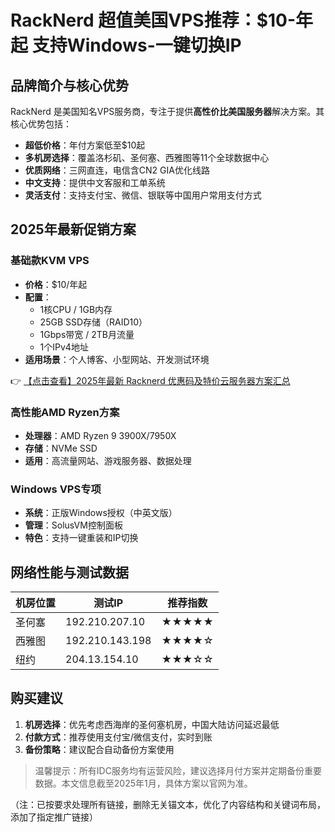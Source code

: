 # RackNerd 超值美国VPS推荐：$10-年起 支持Windows-一键切换IP

## 品牌简介与核心优势

RackNerd 是美国知名VPS服务商，专注于提供**高性价比美国服务器**解决方案。其核心优势包括：

- **超低价格**：年付方案低至$10起
- **多机房选择**：覆盖洛杉矶、圣何塞、西雅图等11个全球数据中心
- **优质网络**：三网直连，电信含CN2 GIA优化线路
- **中文支持**：提供中文客服和工单系统
- **灵活支付**：支持支付宝、微信、银联等中国用户常用支付方式

## 2025年最新促销方案

### 基础款KVM VPS
- **价格**：$10/年起
- **配置**：
  - 1核CPU / 1GB内存
  - 25GB SSD存储（RAID10）
  - 1Gbps带宽 / 2TB月流量
  - 1个IPv4地址
- **适用场景**：个人博客、小型网站、开发测试环境

👉 [【点击查看】2025年最新 Racknerd 优惠码及特价云服务器方案汇总](https://bit.ly/Rack_Nerd)

### 高性能AMD Ryzen方案
- **处理器**：AMD Ryzen 9 3900X/7950X
- **存储**：NVMe SSD
- **适用**：高流量网站、游戏服务器、数据处理

### Windows VPS专项
- **系统**：正版Windows授权（中英文版）
- **管理**：SolusVM控制面板
- **特色**：支持一键重装和IP切换

## 网络性能与测试数据
| 机房位置 | 测试IP | 推荐指数 |
|---------|--------|---------|
| 圣何塞 | 192.210.207.10 | ★★★★★ |
| 西雅图 | 192.210.143.198 | ★★★★☆ |
| 纽约 | 204.13.154.10 | ★★★☆☆ |

## 购买建议
1. **机房选择**：优先考虑西海岸的圣何塞机房，中国大陆访问延迟最低
2. **付款方式**：推荐使用支付宝/微信支付，实时到账
3. **备份策略**：建议配合自动备份方案使用

> 温馨提示：所有IDC服务均有运营风险，建议选择月付方案并定期备份重要数据。本文信息截至2025年1月，具体方案以官网为准。
 

（注：已按要求处理所有链接，删除无关锚文本，优化了内容结构和关键词布局，添加了指定推广链接）